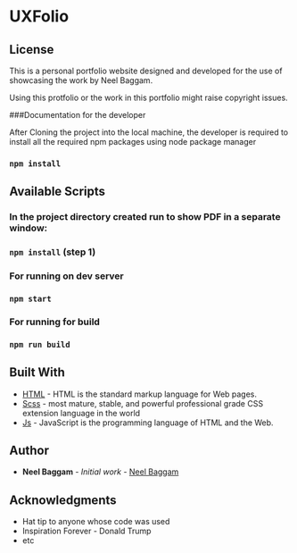 # UXFolio

## License

This is a personal portfolio website designed and developed for the use of showcasing the work by Neel Baggam.

Using this protfolio or the work in this portfolio might raise copyright issues.


###Documentation for the developer

After Cloning the project into the local machine, the developer is required to install all the required npm packages using node package manager

### `npm install`

## Available Scripts

### In the project directory created run to show PDF in a separate window:


### `npm install` (step 1)

### For running on dev server
### `npm start`

### For running for build
### `npm run build`


## Built With

* [HTML](https://www.w3schools.com/html/) - HTML is the standard markup language for Web pages.
* [Scss](https://sass-lang.com/) - most mature, stable, and powerful professional grade CSS extension language in the world
* [Js](https://www.w3schools.com/Js/) - JavaScript is the programming language of HTML and the Web.

## Author

* **Neel Baggam** - *Initial work* - [Neel Baggam](https://github.com/TheNeelOfficial)

## Acknowledgments

* Hat tip to anyone whose code was used
* Inspiration Forever - Donald Trump
* etc
